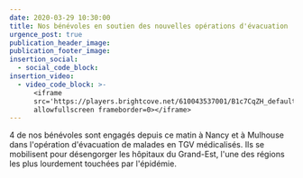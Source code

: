 ```yaml
---
date: 2020-03-29 10:30:00
title: Nos bénévoles en soutien des nouvelles opérations d'évacuation
urgence_post: true
publication_header_image:
publication_footer_image:
insertion_social:
  - social_code_block:
insertion_video:
  - video_code_block: >-
      <iframe
      src='https://players.brightcove.net/610043537001/B1c7CqZH_default/index.html?videoId=6144916967001&autoplay=false'
      allowfullscreen frameborder=0></iframe>
---
```


4 de nos b&eacute;n&eacute;voles sont engag&eacute;s depuis ce matin &agrave; Nancy et &agrave; Mulhouse dans l'op&eacute;ration d'&eacute;vacuation de malades en TGV m&eacute;dicalis&eacute;s. Ils se mobilisent pour d&eacute;sengorger les h&ocirc;pitaux du Grand-Est, l'une des r&eacute;gions les plus lourdement touch&eacute;es par l'&eacute;pid&eacute;mie.&nbsp;
